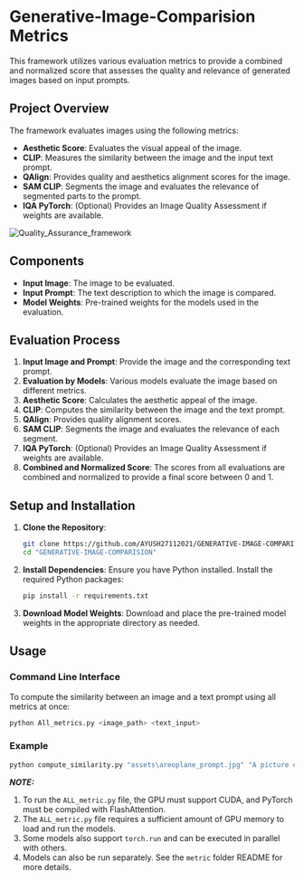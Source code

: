 # Generative-Image-Comparision Metrics

This framework utilizes various evaluation metrics to provide a combined and normalized score that assesses the quality and relevance of generated images based on input prompts.

## Project Overview

The framework evaluates images using the following metrics:
- **Aesthetic Score**: Evaluates the visual appeal of the image.
- **CLIP**: Measures the similarity between the image and the input text prompt.
- **QAlign**: Provides quality and aesthetics alignment scores for the image.
- **SAM CLIP**: Segments the image and evaluates the relevance of segmented parts to the prompt.
- **IQA PyTorch**: (Optional) Provides an Image Quality Assessment if weights are available.

![Quality_Assurance_framework](https://github.com/user-attachments/assets/0e787ac2-f6af-4052-9b75-ba44450c9eb2)

## Components

- **Input Image**: The image to be evaluated.
- **Input Prompt**: The text description to which the image is compared.
- **Model Weights**: Pre-trained weights for the models used in the evaluation.

## Evaluation Process

1. **Input Image and Prompt**: Provide the image and the corresponding text prompt.
2. **Evaluation by Models**: Various models evaluate the image based on different metrics.
3. **Aesthetic Score**: Calculates the aesthetic appeal of the image.
4. **CLIP**: Computes the similarity between the image and the text prompt.
5. **QAlign**: Provides quality alignment scores.
6. **SAM CLIP**: Segments the image and evaluates the relevance of each segment.
7. **IQA PyTorch**: (Optional) Provides an Image Quality Assessment if weights are available.
8. **Combined and Normalized Score**: The scores from all evaluations are combined and normalized to provide a final score between 0 and 1.

## Setup and Installation

1. **Clone the Repository**:
    ```bash
    git clone https://github.com/AYUSH27112021/GENERATIVE-IMAGE-COMPARISION.git
    cd "GENERATIVE-IMAGE-COMPARISION"
    ```

2. **Install Dependencies**:
    Ensure you have Python installed. Install the required Python packages:
    ```bash
    pip install -r requirements.txt
    ```

3. **Download Model Weights**:
    Download and place the pre-trained model weights in the appropriate directory as needed.

## Usage

### Command Line Interface

To compute the similarity between an image and a text prompt using all metrics at once:
```bash
python All_metrics.py <image_path> <text_input>
```
### Example
```bash
python compute_similarity.py "assets\areoplane_prompt.jpg" "A picture of an airplane in a thunderstorm.
```

**_NOTE:_** 

1. To run the `ALL_metric.py` file, the GPU must support CUDA, and PyTorch must be compiled with FlashAttention.
2. The `ALL_metric.py` file requires a sufficient amount of GPU memory to load and run the models.
3. Some models also support `torch.run` and can be executed in parallel with others.
4. Models can also be run separately. See the `metric` folder README for more details.


